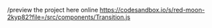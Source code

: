 
/preview the project here online
https://codesandbox.io/s/red-moon-2kyp82?file=/src/components/Transition.js
